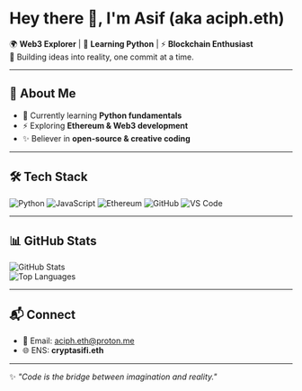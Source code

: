 # Hey there 👋, I'm Asif (aka aciph.eth)

🌍 **Web3 Explorer** | 🐍 **Learning Python** | ⚡ **Blockchain Enthusiast**  
🚀 Building ideas into reality, one commit at a time.

---

## 🚀 About Me
- 🌱 Currently learning **Python fundamentals**  
- ⚡ Exploring **Ethereum & Web3 development**  
- ✨ Believer in **open-source & creative coding**

---

## 🛠️ Tech Stack
![Python](https://img.shields.io/badge/Python-3776AB?style=for-the-badge&logo=python&logoColor=white)
![JavaScript](https://img.shields.io/badge/JavaScript-F7DF1E?style=for-the-badge&logo=javascript&logoColor=black)
![Ethereum](https://img.shields.io/badge/Ethereum-3C3C3D?style=for-the-badge&logo=ethereum&logoColor=white)
![GitHub](https://img.shields.io/badge/GitHub-181717?style=for-the-badge&logo=github&logoColor=white)
![VS Code](https://img.shields.io/badge/VS%20Code-007ACC?style=for-the-badge&logo=visual-studio-code&logoColor=white)

---

## 📊 GitHub Stats
![GitHub Stats](https://github-readme-stats.vercel.app/api?username=aciph-eth&show_icons=true&theme=tokyonight)  
![Top Languages](https://github-readme-stats.vercel.app/api/top-langs/?username=aciph-eth&layout=compact&theme=tokyonight)

---

## 📬 Connect
- 📧 Email: [aciph.eth@proton.me](mailto:aciph.eth@proton.me)  
- 🌐 ENS: **cryptasifi.eth**

---

✨ *"Code is the bridge between imagination and reality."*
